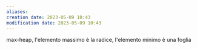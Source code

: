 ```yaml
---
aliases: 
creation date: 2023-05-09 10:43
modification date: 2023-05-09 10:43
---
```


max-heap, l'elemento massimo è la radice, l'elemento minimo è una foglia



